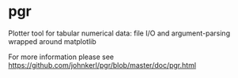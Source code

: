 pgr
===

Plotter tool for tabular numerical data: file I/O and argument-parsing wrapped around matplotlib

For more information please see https://github.com/johnkerl/pgr/blob/master/doc/pgr.html

